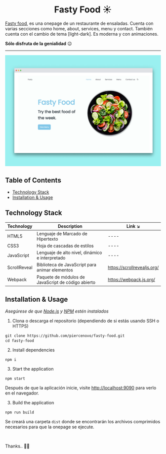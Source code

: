 <h1 align="center"> Fasty Food ☀️ </h1>

[Fasty food](), es una onepage de un restaurante de ensaladas. Cuenta con varias secciones como home, about, services, menu y contact. También cuenta con el cambio de tema [light-dark]. Es moderna y con animaciones.

**Sólo disfruta de la genialidad** 😉

<hr>

<div align="center">

<img alt="fasty-food" src="./src/images/fasty-food-screen.png"> </img>

</div>

## Table of Contents

- [Technology Stack](#technology-stack)
- [Installation & Usage](#installation-&-usage)

## Technology Stack

| Technology          | Description                                         | Link ↘️                            |
| --------------------| -----------------------------------------           | ----------------------------------- |
| HTML5               | Lenguaje de Marcado de Hipertexto                   | ----                                |
| CSS3                | Hoja de cascadas de estilos                         | ----                                |
| JavaScript          | Lenguaje de alto nivel, dinámico e interpretado     | ----                                |
| ScrollReveal        | Biblioteca de JavaScript para animar elementos      | https://scrollrevealjs.org/         |
| Webpack             | Paquete de módulos de JavaScript de código abierto  | https://webpack.js.org/             |



## Installation & Usage


_Asegúrese de que [Node.js](https://nodejs.org/en/) y [NPM](https://www.npmjs.com/) estén instalados_


1. Clona o descarga el repositorio (dependiendo de si estás usando SSH o HTTPS)

```
git clone https://github.com/piercenovo/fasty-food.git
cd fasty-food
```

2. Install dependencies

```
npm i
```

3. Start the application

```
npm start
```

Después de que la aplicación inicie, visite [http://localhost:9090](http://localhost:9090) para verlo en el navegador.

3. Build the application

```
npm run build
```
Se creará una carpeta `dist` donde se encontrarán los archivos comprimidos necesarios para que la onepage se ejecute.

<br />

Thanks.. 🚀✨
